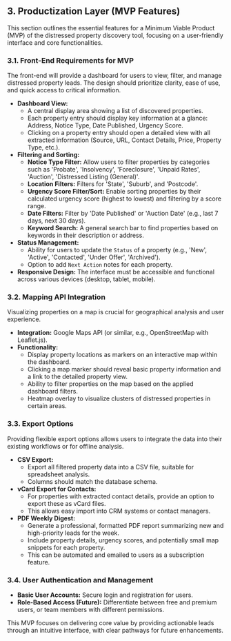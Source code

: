 ## 3. Productization Layer (MVP Features)

This section outlines the essential features for a Minimum Viable Product (MVP) of the distressed property discovery tool, focusing on a user-friendly interface and core functionalities.

### 3.1. Front-End Requirements for MVP

The front-end will provide a dashboard for users to view, filter, and manage distressed property leads. The design should prioritize clarity, ease of use, and quick access to critical information.

*   **Dashboard View:**
    *   A central display area showing a list of discovered properties.
    *   Each property entry should display key information at a glance: Address, Notice Type, Date Published, Urgency Score.
    *   Clicking on a property entry should open a detailed view with all extracted information (Source, URL, Contact Details, Price, Property Type, etc.).
*   **Filtering and Sorting:**
    *   **Notice Type Filter:** Allow users to filter properties by categories such as 'Probate', 'Insolvency', 'Foreclosure', 'Unpaid Rates', 'Auction', 'Distressed Listing (General)'.
    *   **Location Filters:** Filters for 'State', 'Suburb', and 'Postcode'.
    *   **Urgency Score Filter/Sort:** Enable sorting properties by their calculated urgency score (highest to lowest) and filtering by a score range.
    *   **Date Filters:** Filter by 'Date Published' or 'Auction Date' (e.g., last 7 days, next 30 days).
    *   **Keyword Search:** A general search bar to find properties based on keywords in their description or address.
*   **Status Management:**
    *   Ability for users to update the `Status` of a property (e.g., 'New', 'Active', 'Contacted', 'Under Offer', 'Archived').
    *   Option to add `Next Action` notes for each property.
*   **Responsive Design:** The interface must be accessible and functional across various devices (desktop, tablet, mobile).

### 3.2. Mapping API Integration

Visualizing properties on a map is crucial for geographical analysis and user experience.

*   **Integration:** Google Maps API (or similar, e.g., OpenStreetMap with Leaflet.js).
*   **Functionality:**
    *   Display property locations as markers on an interactive map within the dashboard.
    *   Clicking a map marker should reveal basic property information and a link to the detailed property view.
    *   Ability to filter properties on the map based on the applied dashboard filters.
    *   Heatmap overlay to visualize clusters of distressed properties in certain areas.

### 3.3. Export Options

Providing flexible export options allows users to integrate the data into their existing workflows or for offline analysis.

*   **CSV Export:**
    *   Export all filtered property data into a CSV file, suitable for spreadsheet analysis.
    *   Columns should match the database schema.
*   **vCard Export for Contacts:**
    *   For properties with extracted contact details, provide an option to export these as vCard files.
    *   This allows easy import into CRM systems or contact managers.
*   **PDF Weekly Digest:**
    *   Generate a professional, formatted PDF report summarizing new and high-priority leads for the week.
    *   Include property details, urgency scores, and potentially small map snippets for each property.
    *   This can be automated and emailed to users as a subscription feature.

### 3.4. User Authentication and Management

*   **Basic User Accounts:** Secure login and registration for users.
*   **Role-Based Access (Future):** Differentiate between free and premium users, or team members with different permissions.

This MVP focuses on delivering core value by providing actionable leads through an intuitive interface, with clear pathways for future enhancements.
